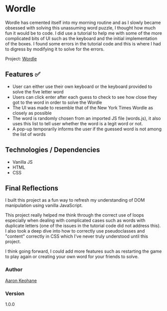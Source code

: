 # Wordle

Wordle has cemented itself into my morning routine and as I slowly became obsessed with solving this unassuming word puzzle, I thought how much fun it would be to code. I did use a tutorial to help me with some of the more complicated bits of UI such as the keyboard and the initial implementation of the boxes. I found some errors in the tutorial code and this is where I had to digress by modifying it to solve for the errors.

Project: [Wordle](https://aakeohane.github.io/wordle/)

## Features ✅

- User can either use their own keyboard or the keyboard provided to solve the five letter word
- Users can click enter after each guess to check to see how close they got to the word in order to solve the Wordle
- The UI was made to resemble that of the New York Times Wordle as closely as possible
- The word is randomly chosen from an imported JS file (words.js), it also uses this list to tell user whether the word is a legit word or not.
- A pop-up temporarily informs the user if the guessed word is not among the list of words

## Technologies / Dependencies

- Vanilla JS
- HTML
- CSS

## Final Reflections

I built this project as a fun way to refresh my understanding of DOM manipulation using vanilla JavaScript.

This project really helped me think through the correct use of loops especially when dealing with complicated cases such as words with duplicate letters (one of the issues in the tutorial code did not address this). I also took a deep dive into how to correctly use pseudoclasses and "content" correctly in CSS which I've never truly understood until this project.

I think going forward, I could add more features such as restarting the game to play again or creating your own word for your friends to solve.

### Author

[Aaron Keohane](https://aakeohane.github.io/Portfolio-Website/index.html)

### Version

1.0.0
